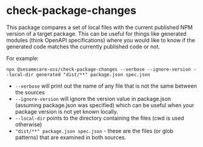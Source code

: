 # check-package-changes

This package compares a set of local files with the current published NPM version of a target package. This can be useful for things like generated modules (think OpenAPI specifications) where you would like to know if the generated
code matches the currently published code or not.

For example:

```
npx @sesamecare-oss/check-package-changes --verbose --ignore-version --local-dir generated "dist/**" package.json spec.json
```

* `--verbose` will print out the name of any file that is not the same between the sources
* `--ignore-version` will ignore the version value in package.json (assuming package.json was specified) which can be useful when your package version is not yet known locally.
* `--local-dir` points to the directory containing the files (cwd is used otherwise)
* `"dist/**" package.json spec.json` - these are the files (or glob patterns) that are examined in both sources.
